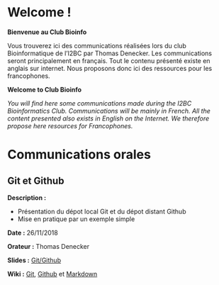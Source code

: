 # Welcome !

**Bienvenue au Club Bioinfo**

Vous trouverez ici des communications réalisées lors du club Bioinformatique de l’I2BC par Thomas Denecker. Les communications seront principalement en français. Tout le contenu présenté existe en anglais sur internet. Nous proposons donc ici des ressources pour les francophones.

**Welcome to Club Bioinfo**

*You will find here some communications made during the I2BC Bioinformatics Club. Communications will be mainly in French. All the content presented also exists in English on the Internet. We therefore propose here resources for Francophones.*

# Communications orales

## Git et Github

**Description :**
- Présentation du dépot local Git et du dépot distant Github
- Mise en pratique par un exemple simple

**Date :** 26/11/2018

**Orateur :** Thomas Denecker

**Slides :** [Git/Github](https://thomasdenecker.github.io/Club-Bioinfo/docs/git-github.html)

**Wiki  :** [Git](https://github.com/thomasdenecker/Club-Bioinfo/wiki/Git), [Github](https://github.com/thomasdenecker/Club-Bioinfo/wiki/Github) et [Markdown](https://github.com/thomasdenecker/Club-Bioinfo/wiki/Markdown) 
